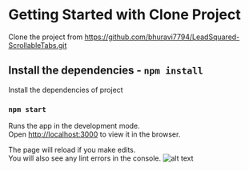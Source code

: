 # Getting Started with Clone Project

Clone the project from https://github.com/bhuravi7794/LeadSquared-ScrollableTabs.git

## Install the dependencies - `npm install`

Install the dependencies of project

### `npm start`

Runs the app in the development mode.\
Open [http://localhost:3000](http://localhost:3000) to view it in the browser.

The page will reload if you make edits.\
You will also see any lint errors in the console.
![alt text](https://github.com/bhuravi7794/LeadSquared-ScrollableTabs/blob/master/preview.png?raw=true)

